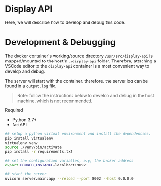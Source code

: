 # Display API

Here, we will describe how to develop and debug this code.

# Development & Debugging

The docker container's working/source directory `/usr/src/display-api` is mapped/mounted to the host's `./display-api` folder. Therefore, attaching a VSCode editor to the `display-api` container is a most convenient way to develop and debug.

The server will start with the container, therefore, the server log can be found in a `output.log` file.

> Note: follow the instructions below to develop and debug in the host machine, which is not recommended.

Required

-   Python 3.7+
-   fastAPI

```bash
## setup a python virtual environment and install the dependencies.
pip install virtualenv
virtualenv venv
source ./venv/bin/activate
pip install -r requirements.txt

## set the configuration variables, e.g, the broker address
export BROKER_INSTANCE=localhost:9092

## start the server
uvicorn server.main:app --reload --port 8002 --host 0.0.0.0
```
